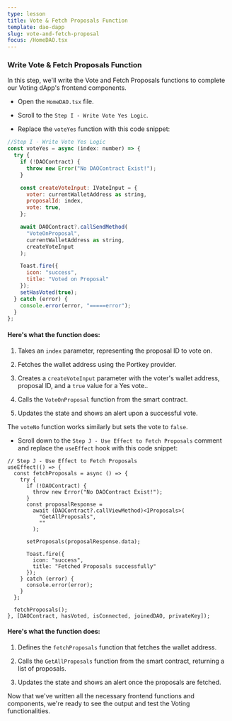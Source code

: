 ```yaml
---
type: lesson
title: Vote & Fetch Proposals Function
template: dao-dapp
slug: vote-and-fetch-proposal
focus: /HomeDAO.tsx
---
```


### Write Vote & Fetch Proposals Function

In this step, we'll write the Vote and Fetch Proposals functions to complete our Voting dApp's frontend components.

- Open the `HomeDAO.tsx` file.

- Scroll to the `Step I - Write Vote Yes Logic`.

- Replace the `voteYes` function with this code snippet:

```javascript title="src/HomeDAO.tsx" add={3-27}
//Step I - Write Vote Yes Logic
const voteYes = async (index: number) => {
  try {
    if (!DAOContract) {
      throw new Error("No DAOContract Exist!");
    }

    const createVoteInput: IVoteInput = {
      voter: currentWalletAddress as string,
      proposalId: index,
      vote: true,
    };

    await DAOContract?.callSendMethod(
      "VoteOnProposal",
      currentWalletAddress as string,
      createVoteInput
    );

    Toast.fire({
      icon: "success",
      title: "Voted on Proposal"
    });
    setHasVoted(true);
  } catch (error) {
    console.error(error, "=====error");
  }
};
```

#### Here's what the function does:

1. Takes an `index` parameter, representing the proposal ID to vote on.

2. Fetches the wallet address using the Portkey provider.

3. Creates a `createVoteInput` parameter with the voter's wallet address, proposal ID, and a `true` value for a Yes vote..

4. Calls the `VoteOnProposal` function from the smart contract.

5. Updates the state and shows an alert upon a successful vote.

The `voteNo` function works similarly but sets the vote to `false`.

- Scroll down to the `Step J - Use Effect to Fetch Proposals` comment and replace the `useEffect` hook with this code snippet:

```tsx title="src/HomeDAO.tsx" add={3-25}
// Step J - Use Effect to Fetch Proposals
useEffect(() => {
  const fetchProposals = async () => {
    try {
      if (!DAOContract) {
        throw new Error("No DAOContract Exist!");
      }
      const proposalResponse =
        await (DAOContract?.callViewMethod)<IProposals>(
          "GetAllProposals",
          ""
        );

      setProposals(proposalResponse.data);
      
      Toast.fire({
        icon: "success",
        title: "Fetched Proposals successfully"
      });
    } catch (error) {
      console.error(error);
    }
  };
  
  fetchProposals();
}, [DAOContract, hasVoted, isConnected, joinedDAO, privateKey]);
```

#### Here's what the function does:

1. Defines the `fetchProposals` function that fetches the wallet address.

2. Calls the `GetAllProposals` function from the smart contract, returning a list of proposals.

3. Updates the state and shows an alert once the proposals are fetched.

Now that we've written all the necessary frontend functions and components, we're ready to see the output and test the Voting functionalities.
